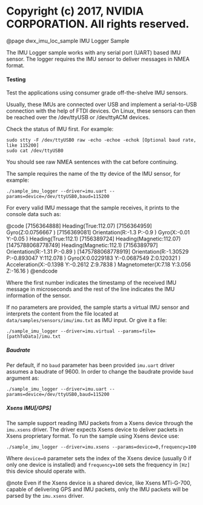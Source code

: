 # Copyright (c) 2017, NVIDIA CORPORATION.  All rights reserved.

@page dwx_imu_loc_sample IMU Logger Sample

The IMU Logger sample works with any serial port (UART) based IMU sensor. The
logger requires the IMU sensor to deliver messages in NMEA format.

#### Testing

Test the applications using consumer grade off-the-shelve IMU sensors.

Usually, these IMUs are connected over USB and implement a serial-to-USB
connection with the help of FTDI devices. On Linux, these sensors can then be
reached over the /dev/ttyUSB or /dev/ttyACM devices.

Check the status of IMU first. For example:

    sudo stty -F /dev/ttyUSB0 raw -echo -echoe -echok [Optional baud rate, like 115200]
    sudo cat /dev/ttyUSB0

You should see raw NMEA sentences with the cat before continuing.

The sample requires the name of the tty device of the IMU sensor, for example:

    ./sample_imu_logger --driver=imu.uart --params=device=/dev/ttyUSB0,baud=115200

For every valid IMU message that the sample receives, it prints to the console
data such as:

@code
    [7156364888] Heading(True:112.07)
    [7156364959] Gyro(Z:0.0756667 )
    [7156369081] Orientation(R:-1.3 P:-0.9 ) Gyro(X:-0.01 Y:-0.05 ) Heading(True:112.1)
    [7156389724] Heading(Magnetic:112.07)
    [1475788068778749] Heading(Magnetic:112.1)
    [7156389797] Orientation(R:-1.31 P:-0.89 )
    [1475788068778919] Orientation(R:-1.30529 P:-0.893047 Y:112.078 ) Gyro(X:0.0229183 Y:-0.0687549 Z:0.120321 ) Acceleration(X:-0.1398 Y:-0.2612 Z:9.7838 ) Magnetometer(X:7.18 Y:3.056 Z:-16.16 )
@endcode

Where the first number indicates the timestamp of the received IMU
message in microseconds and the rest of the line indicates the IMU information
of the sensor.

If no parameters are provided, the sample starts a virtual IMU sensor and
interprets the content from the file located at
`data/samples/sensors/imu/imu.txt` as IMU input. Or give it a file:

    ./sample_imu_logger --driver=imu.virtual --params=file=[pathToData]/imu.txt


##### Baudrate

Per default, if no `baud` parameter has been provided `imu.uart` driver assumes
a baudrate of 9600. In order to change the baudrate provide `baud` argument as:

    ./sample_imu_logger --driver=imu.uart --params=device=/dev/ttyUSB0,baud=115200

##### Xsens IMU[/GPS]

The sample support reading IMU packets from a Xsens device through the `imu.xsens`
driver. The driver expects Xsens device to deliver packets in Xsens proprietary format.
To run the sample using Xsens device use:

    ./sample_imu_logger --driver=imu.xsens --params=device=0,frequency=100

Where `device=0` parameter sets the index of the Xsens device (usually 0 if only
one device is installed) and `frequency=100` sets the frequency in `[Hz]` this device should
operate with.

@note Even if the Xsens device is a shared device, like
Xsens MTi-G-700, capable of delivering GPS and IMU packets, only the IMU packets
will be parsed by the `imu.xsens` driver.
